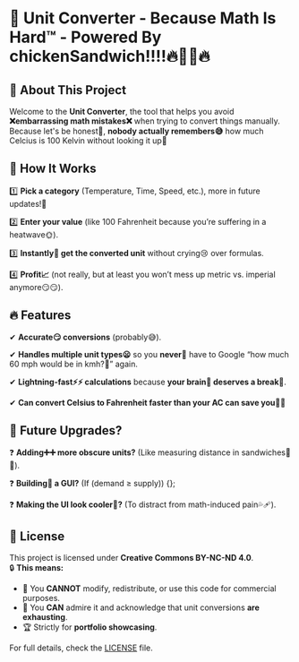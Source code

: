 # 🧮 Unit Converter - **Because Math Is Hard™** - Powered By chickenSandwich!!!!🔥🐤🥪🔥

## 🤔 About This Project  
Welcome to the **Unit Converter**, the tool that helps you avoid **❌embarrassing math mistakes❌** when trying to convert things manually. Because let's be honest🤔, **nobody actually remembers😅** how much Celcius is 100 Kelvin without looking it up🤡  

## 🔄 How It Works  
1️⃣ **Pick a category** (Temperature, Time, Speed, etc.), more in future updates!👻

2️⃣ **Enter your value** (like 100 Fahrenheit because you’re suffering in a heatwave🌞).  

3️⃣ **Instantly🤯 get the converted unit** without crying😢 over formulas.  

4️⃣ **Profit📈** (not really, but at least you won’t mess up metric vs. imperial anymore😏😏).  

## 🔥 Features  
✔ **Accurate😏 conversions** (probably😅).

✔ **Handles multiple unit types😦** so you **never🫨** have to Google “how much 60 mph would be in kmh?🤔” again.

✔ **Lightning-fast⚡⚡ calculations** because **your brain🧠 deserves a break🧊**.

✔ **Can convert Celsius to Fahrenheit faster than your AC can save you🤪🤪**

## 📌 Future Upgrades?  
❓ **Adding➕➕ more obscure units?** (Like measuring distance in sandwiches🥪🤔).

❓ **Building🧱 a GUI?** (If (demand ≥ supply)) {};

❓ **Making the UI look cooler🥶?** (To distract from math-induced pain💦🩹).  

## 📝 License  
This project is licensed under **Creative Commons BY-NC-ND 4.0**.  
🔒 **This means:**  
- 🚫 You **CANNOT** modify, redistribute, or use this code for commercial purposes.  
- 👀 You **CAN** admire it and acknowledge that unit conversions **are exhausting**.  
- 🏆 Strictly for **portfolio showcasing**.  

For full details, check the [LICENSE](LICENSE) file.
